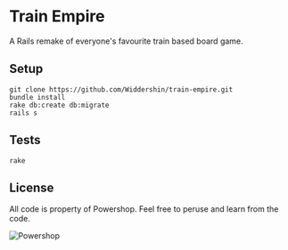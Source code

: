 Train Empire
============

A Rails remake of everyone's favourite train based board game.

Setup
-----

    git clone https://github.com/Widdershin/train-empire.git
    bundle install
    rake db:create db:migrate
    rails s

Tests
-----

    rake

License
-------

All code is property of Powershop. Feel free to peruse and learn from the code.

![Powershop](http://www.powershop.co.nz/assets/images/nav/powershop-logo.min.svg)
